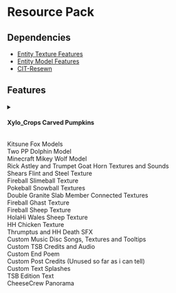 # Resource Pack
## Dependencies
* [Entity Texture Features](https://modrinth.com/mod/entitytexturefeatures/versions)
* [Entity Model Features](https://modrinth.com/mod/entity-model-features/versions)
* [CIT-Resewn](https://modrinth.com/mod/cit-resewn/versions)
## Features

<details>
<summary>

#### Xylo_Crops Carved Pumpkins
</summary>

The default carved pumpkin texture is weighted 4095\
The inner skin layer is weighted 10 and blinks

![Xylo_inner](https://github.com/Thrumptus/TSB-Bits/blob/main/Images/Xylo_inner.png?raw=true)

And the outer skin layer is weighted 1

![Xylo outer](https://github.com/Thrumptus/TSB-Bits/blob/main/Images/xylo_outer.png?raw=true)
</details>

Kitsune Fox Models\
Two PP Dolphin Model\
Minecraft Mikey Wolf Model\
Rick Astley and Trumpet Goat Horn Textures and Sounds\
Shears Flint and Steel Texture\
Fireball Slimeball Texture\
Pokeball Snowball Textures\
Double Granite Slab Member Connected Textures\
Fireball Ghast Texture\
Fireball Sheep Texture\
HolaHi Wales Sheep Texture\
HH Chicken Texture\
Thrumptus and HH Death SFX\
Custom Music Disc Songs, Textures and Tooltips\
Custom TSB Credits and Audio\
Custom End Poem\
Custom Post Credits (Unused so far as i can tell)\
Custom Text Splashes\
TSB Edition Text\
CheeseCrew Panorama
